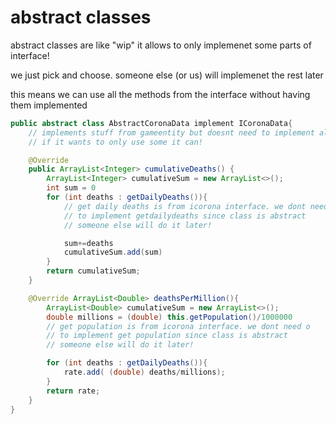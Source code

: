 # abstract classes

abstract classes are like "wip" it allows to only implemenet some parts of interface!

we just pick and choose. someone else (or us) will implemenet the rest later

this means we can use all the methods from the interface without having them implemented

```java
public abstract class AbstractCoronaData implement ICoronaData{
    // implements stuff from gameentity but doesnt need to implement all
    // if it wants to only use some it can! 

    @Override
    public ArrayList<Integer> cumulativeDeaths() {
        ArrayList<Integer> cumulativeSum = new ArrayList<>(); 
        int sum = 0
        for (int deaths : getDailyDeaths()){ 
            // get daily deaths is from icorona interface. we dont need o
            // to implement getdailydeaths since class is abstract
            // someone else will do it later!

            sum+=deaths
            cumulativeSum.add(sum)
        }
        return cumulativeSum;
    }

    @Override ArrayList<Double> deathsPerMillion(){
        ArrayList<Double> cumulativeSum = new ArrayList<>(); 
        double millions = (double) this.getPopulation()/1000000
        // get population is from icorona interface. we dont need o
        // to implement get population since class is abstract
        // someone else will do it later!

        for (int deaths : getDailyDeaths()){ 
            rate.add( (double) deaths/millions);
        }
        return rate;
    }
}


```